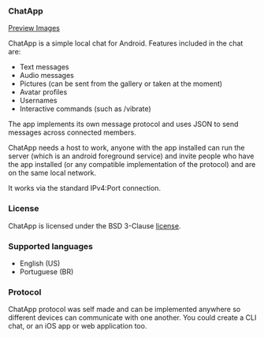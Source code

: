 ### ChatApp
[Preview Images](./Preview.md)

ChatApp is a simple local chat for Android. Features included in the chat are:
- Text messages
- Audio messages
- Pictures (can be sent from the gallery or taken at the moment)
- Avatar profiles
- Usernames
- Interactive commands (such as /vibrate)

The app implements its own message protocol and uses JSON to send messages across connected members.

ChatApp needs a host to work, anyone with the app installed can run the server (which is an android foreground service) and invite
people who have the app installed (or any compatible implementation of the protocol) and are on the same local network.

It works via the standard IPv4:Port connection.

### License
ChatApp is licensed under the BSD 3-Clause [license](./LICENSE).

### Supported languages
- English (US)
- Portuguese (BR)

### Protocol
ChatApp protocol was self made and can be implemented anywhere so different devices can communicate with one another. You
could create a CLI chat, or an iOS app or web application too.
